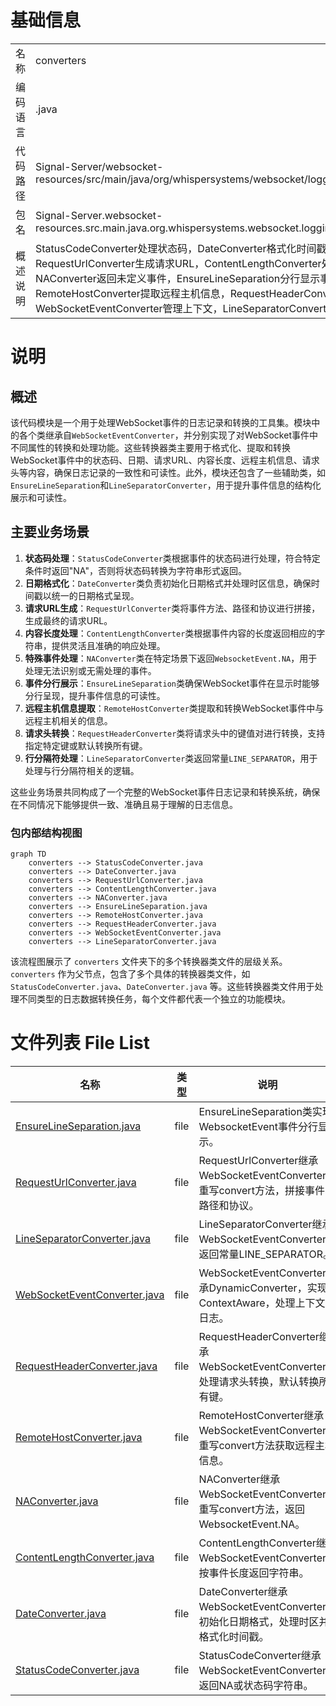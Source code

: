 # 基础信息

|      |      |
|------|------|
| 名称 | converters |
| 编码语言 | .java |
| 代码路径 | Signal-Server/websocket-resources/src/main/java/org/whispersystems/websocket/logging/layout/converters |
| 包名 | Signal-Server.websocket-resources.src.main.java.org.whispersystems.websocket.logging.layout.converters |
| 概述说明 | StatusCodeConverter处理状态码，DateConverter格式化时间戳，RequestUrlConverter生成请求URL，ContentLengthConverter处理内容长度，NAConverter返回未定义事件，EnsureLineSeparation分行显示事件，RemoteHostConverter提取远程主机信息，RequestHeaderConverter转换请求头，WebSocketEventConverter管理上下文，LineSeparatorConverter处理行分隔符。 |

# 说明

## 概述
该代码模块是一个用于处理WebSocket事件的日志记录和转换的工具集。模块中的各个类继承自`WebSocketEventConverter`，并分别实现了对WebSocket事件中不同属性的转换和处理功能。这些转换器类主要用于格式化、提取和转换WebSocket事件中的状态码、日期、请求URL、内容长度、远程主机信息、请求头等内容，确保日志记录的一致性和可读性。此外，模块还包含了一些辅助类，如`EnsureLineSeparation`和`LineSeparatorConverter`，用于提升事件信息的结构化展示和可读性。

## 主要业务场景
1. **状态码处理**：`StatusCodeConverter`类根据事件的状态码进行处理，符合特定条件时返回"NA"，否则将状态码转换为字符串形式返回。
2. **日期格式化**：`DateConverter`类负责初始化日期格式并处理时区信息，确保时间戳以统一的日期格式呈现。
3. **请求URL生成**：`RequestUrlConverter`类将事件方法、路径和协议进行拼接，生成最终的请求URL。
4. **内容长度处理**：`ContentLengthConverter`类根据事件内容的长度返回相应的字符串，提供灵活且准确的响应处理。
5. **特殊事件处理**：`NAConverter`类在特定场景下返回`WebsocketEvent.NA`，用于处理无法识别或无需处理的事件。
6. **事件分行展示**：`EnsureLineSeparation`类确保WebSocket事件在显示时能够分行呈现，提升事件信息的可读性。
7. **远程主机信息提取**：`RemoteHostConverter`类提取和转换WebSocket事件中与远程主机相关的信息。
8. **请求头转换**：`RequestHeaderConverter`类将请求头中的键值对进行转换，支持指定特定键或默认转换所有键。
9. **行分隔符处理**：`LineSeparatorConverter`类返回常量`LINE_SEPARATOR`，用于处理与行分隔符相关的逻辑。

这些业务场景共同构成了一个完整的WebSocket事件日志记录和转换系统，确保在不同情况下能够提供一致、准确且易于理解的日志信息。


### 包内部结构视图

```mermaid
graph TD
    converters --> StatusCodeConverter.java
    converters --> DateConverter.java
    converters --> RequestUrlConverter.java
    converters --> ContentLengthConverter.java
    converters --> NAConverter.java
    converters --> EnsureLineSeparation.java
    converters --> RemoteHostConverter.java
    converters --> RequestHeaderConverter.java
    converters --> WebSocketEventConverter.java
    converters --> LineSeparatorConverter.java
```

该流程图展示了 `converters` 文件夹下的多个转换器类文件的层级关系。`converters` 作为父节点，包含了多个具体的转换器类文件，如 `StatusCodeConverter.java`、`DateConverter.java` 等。这些转换器类文件用于处理不同类型的日志数据转换任务，每个文件都代表一个独立的功能模块。

# 文件列表 File List

| 名称   | 类型  | 说明 |
|-------|------|-------------|
| [EnsureLineSeparation.java](EnsureLineSeparation.md) | file | EnsureLineSeparation类实现WebsocketEvent事件分行显示。 |
| [RequestUrlConverter.java](RequestUrlConverter.md) | file | RequestUrlConverter继承WebSocketEventConverter，重写convert方法，拼接事件、路径和协议。 |
| [LineSeparatorConverter.java](LineSeparatorConverter.md) | file | LineSeparatorConverter继承WebSocketEventConverter，返回常量LINE_SEPARATOR。 |
| [WebSocketEventConverter.java](WebSocketEventConverter.md) | file | WebSocketEventConverter继承DynamicConverter，实现ContextAware，处理上下文和日志。 |
| [RequestHeaderConverter.java](RequestHeaderConverter.md) | file | RequestHeaderConverter继承WebSocketEventConverter，处理请求头转换，默认转换所有键。 |
| [RemoteHostConverter.java](RemoteHostConverter.md) | file | RemoteHostConverter继承WebSocketEventConverter，重写convert方法获取远程主机信息。 |
| [NAConverter.java](NAConverter.md) | file | NAConverter继承WebSocketEventConverter并重写convert方法，返回WebsocketEvent.NA。 |
| [ContentLengthConverter.java](ContentLengthConverter.md) | file | ContentLengthConverter继承WebSocketEventConverter，按事件长度返回字符串。 |
| [DateConverter.java](DateConverter.md) | file | DateConverter继承WebSocketEventConverter，初始化日期格式，处理时区并格式化时间戳。 |
| [StatusCodeConverter.java](StatusCodeConverter.md) | file | StatusCodeConverter继承WebSocketEventConverter，返回NA或状态码字符串。 |


